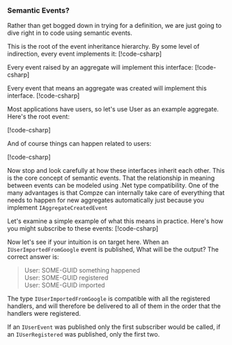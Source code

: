 ﻿### Semantic Events?
Rather than get bogged down in trying for a definition, we are just going to dive right in to code using semantic events.

This is the root of the event inheritance hierarchy. By some level of indirection, every event implements it:
[!code-csharp[](introduction.cs#IEvent)]

Every event raised by an aggregate will implement this interface:
[!code-csharp[](introduction.cs#IAggregateEvent)]

Every event that means an aggregate was created will implement this interface.
[!code-csharp[](introduction.cs#IAggregateCreatedEvent)]

Most applications have users, so let's use User as an example aggregate. Here's the root event: 

[!code-csharp[](introduction.cs#IUserEvent)]

And of course things can happen related to users: 

[!code-csharp[](introduction.cs#UserEvents1)]

Now stop and look carefully at how these interfaces inherit each other. This is the core concept of semantic events. That the relationship in meaning between events can be modeled using .Net type compatibility. One of the many advantages is that Compze can internally take care of everything that needs to happen for new aggregates automatically just because you implement `IAggregateCreatedEvent`


Let's examine a simple example of what this means in practice. Here's how you might subscribe to these events:
[!code-csharp[](introduction.cs#UserEventRegistration)]

Now let's see if your intuition is on target here. When an `IUserImportedFromGoogle` event is published, What will be the output?
The correct answer is: 

>User: SOME-GUID something happened  
>User: SOME-GUID registered  
>User: SOME-GUID imported

The type `IUserImportedFromGoogle` is compatible with all the registered handlers, and will therefore be delivered to all of them in the order that the handlers were registered.

If an `IUserEvent` was published only the first subscriber would be called, if an `IUserRegistered` was published, only the first two.